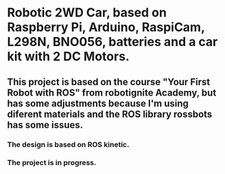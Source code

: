 # Robotic 2WD Car, based on Raspberry Pi, Arduino, RaspiCam, L298N, BNO056, batteries and a car kit with 2 DC Motors.
## This project is based on the course "Your First Robot with ROS" from robotignite Academy, but has some adjustments because I'm using diferent materials and the ROS library rossbots has some issues.

### The design is based on ROS kinetic.
### The project is in progress.
